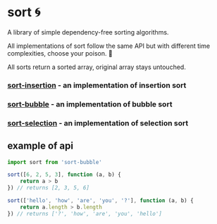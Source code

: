 # sort 🌀
A library of simple dependency-free sorting algorithms.

All implementations of sort follow the same API but with different time complexities, choose your poison. 🍲

All sorts return a sorted array, original array stays untouched.

### [sort-insertion](https://www.npmjs.com/package/sort-insertion) - an implementation of insertion sort
### [sort-bubble](https://www.npmjs.com/package/sort-bubble) - an implementation of bubble sort
### [sort-selection](https://www.npmjs.com/package/sort-selection) - an implementation of selection sort

## example of api
```js
import sort from 'sort-bubble'

sort([6, 2, 5, 3], function (a, b) {
	return a > b
}) // returns [2, 3, 5, 6]

sort(['hello', 'how', 'are', 'you', '?'], function (a, b) {
	return a.length > b.length
}) // returns ['?', 'how', 'are', 'you', 'hello']

```
